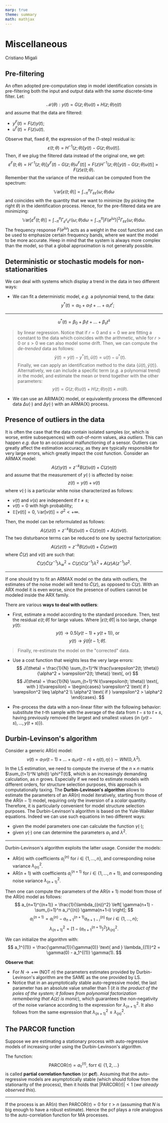 ```yaml
---
marp: true
theme: summary
math: mathjax
---
```

# Miscellaneous

<div class="author">

Cristiano Migali

</div>

## Pre-filtering

An often adopted pre-computation step in model identification consists in pre-filtering both the input and output data with the _same_ discrete-time filter.
Let:
$$
\mathcal{M}(\theta): y(t) = G(z; \theta) u(t) + H(z; \theta) \eta(t)
$$
and assume that the data are filtered:
- $y^F(t) = F(z) y(t)$;
- $u^F(t) = F(z) u(t)$.

Observe that, fixed $\theta$, the expression of the (1-step) residual is:
$$
\varepsilon(t; \theta) = H^{-1}(z; \theta) \left[ y(t) - G(z; \theta) u(t) \right].
$$
Then, if we plug the filtered data instead of the original one, we get:
$$
\varepsilon^F(t; \theta) = H^{-1}(z; \theta)[y^F(t) - G(z; \theta) u^F(t)] = F(z) H^{-1}(z; \theta)[y(t) - G(z; \theta) u(t)] = F(z) \varepsilon(t; \theta).
$$
Remember that the variance of the residual can be computed from the spectrum:
$$
\mathbb{V}\text{ar}[\varepsilon(t; \theta)] = \int_{-\pi}^\pi \Gamma_{\varepsilon \varepsilon}(\omega; \theta) d\omega
$$
and coincides with the quantity that we want to minimize (by picking the right $\theta$) in the identification process.
Hence, for the pre-filtered data we are minimizing:
$$
\mathbb{V}\text{ar}[\varepsilon^F(t; \theta)] = \int_{-\pi}^\pi \Gamma_{\varepsilon^F\varepsilon^F}(\omega; \theta) d\omega = \int_{-\pi}^\pi |F(e^{j\omega})|^2 \Gamma_{\varepsilon \varepsilon}(\omega; \theta) d\omega.
$$
The frequency response $F(e^{j\omega})$ acts as a weight in the cost function and can be used to emphasize certain frequency bands, where we want the model to be more accurate.
Heep in mind that the system is always more complex than the model, so that a global approximation is not generally possible.

## Deterministic or stochastic models for non-stationarities

We can deal with systems which display a trend in the data in two different ways:
- We can fit a deterministic model, _e.g._ a polynomial trend, to the data:
$$
y^*(t) = \alpha_0 + \alpha_1 t + \ldots + \alpha_r t^r;
$$

---

$$
u^*(t) = \beta_0 + \beta_1 t + \ldots + \beta_s t^s
$$
> by linear regression. Notice that if $r=0$ and $s=0$ we are fitting a constant to the data which coincides with the arithmetic, while for $r>0$ or $s>0$ we can also model some drift. Then, we can compute the _de-trended_ data as follows:
$$
\tilde{y}(t) = y(t) - y^*(t), \tilde{u}(t) = u(t) - u^*(t).
$$
> Finally, we can apply an identification method to the data $\{ \tilde{u}(t), \tilde{y}(t) \}$.
Alternatively, we can include a specific term (_e.g._ a polynomial trend) in the model, and estimate the mean or trend together with the other parameters:
$$
y(t) = G(z; \theta) u(t) + H(z; \theta) \eta(t) + m(\theta).
$$

- We can use an ARIMA(X) model, or equivalently process the differenced data $\Delta u(\cdot)$ and $\Delta y(\cdot)$ with an ARMA(X) process.

## Presence of outliers in the data

It is often the case that the data contain isolated samples (or, which is worse, entire subsequences) with out-of-norm values, aka _outliers_. This can happen _e.g._ due to an occasional malfunctioning of a sensor. Outliers can greatly affect the estimation accuracy, as they are typically responsible for very large errors, which greatly impact the cost function.
Consider an ARMAX model:
$$
A(z) y(t) = z^{-k} B(z) u(t) + C(z) \eta(t)
$$
and assume that the measurement of $y(\cdot)$ is affected by noise:
$$
z(t) = y(t) + v(t)
$$
where $v(\cdot)$ is a particular white noise characterized as follows:
- $v(t)$ and $v(s)$ are independent if $t \neq s$;
- $v(t) = 0$ with high probability;
- $\mathbb{E}[v(t)] = 0$, $\mathbb{V}\text{ar}[v(t)] = \sigma^2 < +\infty$.

Then, the model can be reformulated as follows:
$$
A(z) z(t) = z^{-k} B(z) u(t) + C(z) \eta(t) + A(z) v(t).
$$
The two disturbance terms can be reduced to one by spectral factorization:
$$
A(z) z(t) = z^{-k} B(z) u(t) + \tilde{C}(z) w(t)
$$
where $\tilde{C}(z)$ and $v(t)$ are such that:
$$
\tilde{C}(z)\tilde{C}(z^{-1}) \lambda_w^2 = C(z) C(z^{-1}) \lambda^2 + A(z) A(z^{-1}) \sigma^2.
$$

---

If one should try to fit an ARMAX model on the data with outliers, the estimates of the noise model will tend to $\tilde{C}(z)$, as opposed to $C(z)$.
With an ARX model it is even worse, since the presence of outliers cannot be modeled inside the ARX family.

There are various **ways to deal with outliers**:
- First, estimate a model according to the standard procedure. Then, test the residual $\varepsilon(t; \hat{\theta})$ for large values. Where $|\varepsilon(t; \hat{\theta})|$ is too large, change $y(t)$:
$$
y(t) \rightarrow 0.5( y(t-1) + y(t+1) ) \text{, or}
$$
$$
y(t) \rightarrow \hat{y}(t|t-1; \hat{\theta}).
$$
> Finally, re-estimate the model on the "corrected" data.

- Use a cost function that weights less the very large errors:
$$
J(\theta) = \frac{1}{N} \sum_{t=1}^N \frac{\varepsilon^2(t; \theta)}{\alpha^2 + \varepsilon^2(t; \theta)} \text{, or}
$$
$$
J(\theta) = \frac{1}{N} \sum_{t=1}^N l(\varepsilon(t; \theta)) \text{, with } l(\varepsilon) = \begin{cases} \varepsilon^2 \text{ if } \varepsilon^2 \leq \alpha^2 \\ \alpha^2 \text{ if } \varepsilon^2 > \alpha^2 \end{cases}.
$$

- Pre-process the data with a non-linear filter with the following behavior: substitute the $t$-th sample with the average of the data from $t-s$ to $t+s$, having previously removed the largest and smallest values (in $\{ y(t-s), \ldots, y(t+s) \}$).

## Durbin-Levinson's algorithm

Consider a generic $\text{AR}(n)$ model:
$$
v(t) = a_1 v(t-1) + \ldots + a_{n} v(t-n) + \eta(t), \eta(\cdot) \sim WN(0, \lambda^2).
$$
In the LS estimation, we need to compute the inverse of the $n \times n$ matrix $\sum_{t=1}^N \phi(t) \phi^T(t)$, which is an increasingly demanding calculation, as $n$ grows.
Especially if we need to estimate models with different orders, for structure selection purposes, this approach is computationally taxing.
The **Durbin-Levinson's algorithm** allows to estimate the parameters of an $\text{AR}(n)$ model iteratively, starting from those of the $\text{AR}(n-1)$ model, requiring only the inversion of a _scalar_ quantity.
Therefore, it is particularly convenient for model structure selection purposes.
The Durbin-Levinson's algorithm is based on the Yule-Walker equations.
Indeed we can use such equations in two different ways:
- given the model parameters one can calculate the function $\gamma(\cdot)$;
- given $\gamma(\cdot)$ one can determine the parameters $a_1$ and $\lambda^2$.

---

Durbin-Levinson's algorithm exploits the latter usage.
Consider the models:
- $\text{AR}(n)$ with coefficients $a_i^{(n)}$ for $i \in \{ 1, \ldots, n \}$, and corresponding noise variance $\lambda_(n)^2$.
- $\text{AR}(n+1)$ with coefficients $a_i^{(n+1)}$ for $i \in \{ 1, \ldots, n+1 \}$, and corresponding noise variance $\lambda_{(n+1)}^2$.

Then one can compute the parameters of the $\text{AR}(n+1)$ model from those of the $\text{AR}(n)$ model as follows:
$$
a_{n+1}^{(n+1)} = \frac{1}{\lambda_{(n)}^2} \left[ \gamma(n+1) - \sum_{i=1}^n a_i^{(n)} \gamma(n+1-i) \right];
$$
$$
a_i^{(n+1)} = a_i^{(n)} - a_{n+1}^{(n+1)} a_{n+1-i}^{(n)} \text{ for } i \in \{ 1, \ldots, n \};
$$
$$
\lambda^2_{(n+1)} = \left[ 1- \left( a_{n+1}^{(n+1)} \right)^2 \right] \lambda_{(n)}^2.
$$

We can initialize the algorithm with:
$$
a_1^{(1)} = \frac{\gamma(1)}{\gamma(0)} \text{ and } \lambda_{(1)}^2 = \gamma(0) - a_1^{(1)} \gamma(1).
$$

**Observe that**:
- For $N \rightarrow + \infty$ (NOT $n$) the parameters estimates provided by Durbin-Levinson's algorithm are the SAME as the one provided by LS.
- Notice that in an asymptotically stable auto-regressive model, the last parameter has an absolute value smaller than 1 (_it is the product of the poles of the system; it follows from polynomial factorization remembering that $A(z)$ is monic_), which guarantees the non-negativity of the noise variance according to the expression for $\lambda_{(n+1)}^2$. It also follows from the same expression that $\lambda_{(n+1)}^2 \leq \lambda_{(n)}^2$.

## The PARCOR function

Suppose we are estimating a stationary process with auto-regressive models of increasing order using the Durbin-Levinson's algorithm.

The function:
$$
\text{PARCOR}(\tau) = a_\tau^{(\tau)} \text{, for} \tau \in \{ 1, 2, \ldots \}
$$
is called **partial correlation function** (or **pcf**).
Assuming that the auto-regressive models are asymptotically stable (which should follow from the stationarity of the process), then it holds that $|\text{PARCOR}(\tau)| < 1$ (_we already observed this_).

---

If the process is an $\text{AR}(n)$ then $\text{PARCOR}(\tau) = 0$ for $\tau > n$ (assuming that $N$ is big enough to have a robust estimate).
Hence the pcf plays a role analogous to the auto-correlation function for MA processes.
